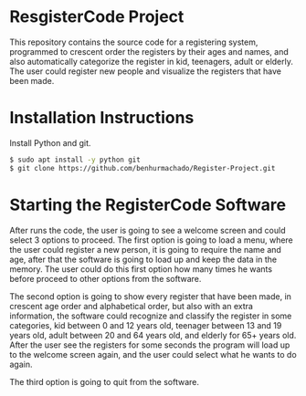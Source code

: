 # ResgisterCode Project
This repository contains the source code for a registering system, programmed to crescent order the registers by their ages and names, and also automatically categorize
the register in kid, teenagers, adult or elderly. The user could register new people and visualize the registers that have been made.  

# Installation Instructions

Install Python and git.

```sh
$ sudo apt install -y python git
$ git clone https://github.com/benhurmachado/Register-Project.git
```

# Starting the RegisterCode Software

After runs the code, the user is going to see a welcome screen and could select 3 options to proceed. The first option is going to load a menu, where the user could register
a new person, it is going to require the name and age, after that the software is going to load up and keep the data in the memory. The user could do this first option
how many times he wants before proceed to other options from the software.

The second option is going to show every register that have been made, in crescent age order and alphabetical order, but also with an extra information, the software could
recognize and classify the register in some categories, kid between 0 and 12 years old, teenager between 13 and 19 years old, adult between 20 and 64 years old, and elderly 
for 65+ years old. After the user see the registers for some seconds the program will load up to the welcome screen again, and the user could select what he wants to do
again.

The third option is going to quit from the software.
 

